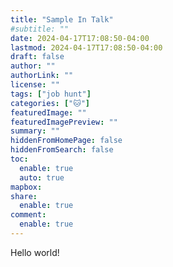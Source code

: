```yaml
---
title: "Sample In Talk"
#subtitle: ""
date: 2024-04-17T17:08:50-04:00
lastmod: 2024-04-17T17:08:50-04:00
draft: false
author: ""
authorLink: ""
license: ""
tags: ["job hunt"]
categories: ["🐱"]
featuredImage: ""
featuredImagePreview: ""
summary: ""
hiddenFromHomePage: false
hiddenFromSearch: false
toc:
  enable: true
  auto: true
mapbox:
share:
  enable: true
comment:
  enable: true
---
```


Hello world!